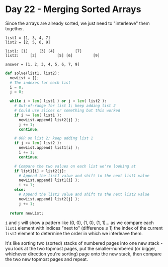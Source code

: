 # Day 22 - Merging Sorted Arrays

Since the arrays are already sorted, we just need to "interleave" them together.

```
list1 = [1, 3, 4, 7]
list2 = [2, 5, 6, 9]

list1: [1]     [3] [4]         [7]
list2:     [2]         [5] [6]         [9]

answer = [1, 2, 3, 4, 5, 6, 7, 9]
```

```python
def solve(list1, list2):
  newList = [];
  # The indexes for each list
  i = 0;
  j = 0;

  while i < len( list1 ) or j < len( list2 ):
    # Out-of-range for list 1; keep adding list 2
    # Could use slices or something but this worked
    if i >= len( list1 ):
      newList.append( list2[j] );
      j += 1;
      continue;

    # OOR on list 2; keep adding list 1
    if j >= len( list2 ):
      newList.append( list1[i] );
      i += 1;
      continue;

    # Compare the two values on each list we're looking at
    if list1[i] < list2[j]:
      # Append the list1 value and shift to the next list1 value
      newList.append( list1[i] );
      i += 1;
    else:
      # Append the list2 value and shift to the next list2 value
      newList.append( list2[j] );
      j += 1;
    
  return newList;
```

`i` and `j` will show a pattern like (0, 0), (1, 0), (1, 1)... as we compare each `list1` element with indices "next to" (difference ≤ 1) the index of the current `list2` element to determine the order in which we interleave them.

It's like sorting two (sorted) stacks of numbered pages into one new stack - you look at the two topmost pages, put the smaller-numbered (or bigger, whichever direction you're sorting) page onto the new stack, then compare the two new topmost pages and repeat.
